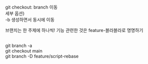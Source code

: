 <br>git checkout: branch 이동
<br>세부 옵션) 
<br>-b 생성하면서 동시에 이동

브랜치는 한 주제에 하나씩! 기능 관련한 것은 feature-블라블라로 명명하기

<br>git branch -a
<br>git checkout main
<br>git branch -D feature/script-rebase
